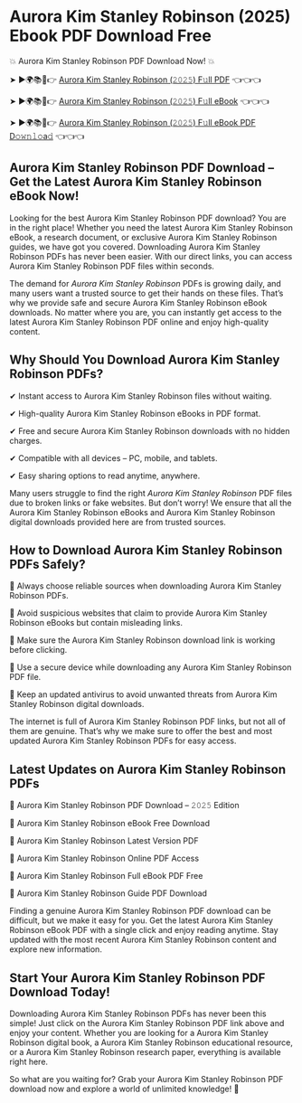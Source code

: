 # Aurora Kim Stanley Robinson (2025) Ebook PDF Download Free

💥 Aurora Kim Stanley Robinson PDF Download Now! 💥

➤ ►🌍📚📱👉 [Aurora Kim Stanley Robinson (𝟸𝟶𝟸𝟻) F𝚞ll PDF](https://getpdf.xyz/aurora-kim-stanley-robinson) 👈👈👈


➤ ►🌍📚📱👉 [Aurora Kim Stanley Robinson (𝟸𝟶𝟸𝟻) F𝚞ll eBook](https://getpdf.xyz/aurora-kim-stanley-robinson) 👈👈👈


➤ ►🌍📚📱👉 [Aurora Kim Stanley Robinson (𝟸𝟶𝟸𝟻) F𝚞ll eBook PDF D𝚘𝚠𝚗𝚕𝚘a𝚍](https://getpdf.xyz/aurora-kim-stanley-robinson) 👈👈👈


## Aurora Kim Stanley Robinson PDF Download – Get the Latest Aurora Kim Stanley Robinson eBook Now!

Looking for the best Aurora Kim Stanley Robinson PDF download? You are in the right place! Whether you need the latest Aurora Kim Stanley Robinson eBook, a research document, or exclusive Aurora Kim Stanley Robinson guides, we have got you covered. Downloading Aurora Kim Stanley Robinson PDFs has never been easier. With our direct links, you can access Aurora Kim Stanley Robinson PDF files within seconds.

The demand for *Aurora Kim Stanley Robinson* PDFs is growing daily, and many users want a trusted source to get their hands on these files. That’s why we provide safe and secure Aurora Kim Stanley Robinson eBook downloads. No matter where you are, you can instantly get access to the latest Aurora Kim Stanley Robinson PDF online and enjoy high-quality content.

## Why Should You Download Aurora Kim Stanley Robinson PDFs?

✔ Instant access to Aurora Kim Stanley Robinson files without waiting.

✔ High-quality Aurora Kim Stanley Robinson eBooks in PDF format.

✔ Free and secure Aurora Kim Stanley Robinson downloads with no hidden charges.

✔ Compatible with all devices – PC, mobile, and tablets.

✔ Easy sharing options to read anytime, anywhere.

Many users struggle to find the right *Aurora Kim Stanley Robinson* PDF files due to broken links or fake websites. But don’t worry! We ensure that all the Aurora Kim Stanley Robinson eBooks and Aurora Kim Stanley Robinson digital downloads provided here are from trusted sources.

## How to Download Aurora Kim Stanley Robinson PDFs Safely?

📌 Always choose reliable sources when downloading Aurora Kim Stanley Robinson PDFs.

📌 Avoid suspicious websites that claim to provide Aurora Kim Stanley Robinson eBooks but contain misleading links.

📌 Make sure the Aurora Kim Stanley Robinson download link is working before clicking.

📌 Use a secure device while downloading any Aurora Kim Stanley Robinson PDF file.

📌 Keep an updated antivirus to avoid unwanted threats from Aurora Kim Stanley Robinson digital downloads.

The internet is full of Aurora Kim Stanley Robinson PDF links, but not all of them are genuine. That’s why we make sure to offer the best and most updated Aurora Kim Stanley Robinson PDFs for easy access.

## Latest Updates on Aurora Kim Stanley Robinson PDFs

🔹 Aurora Kim Stanley Robinson PDF Download – 𝟸𝟶𝟸𝟻 Edition

🔹 Aurora Kim Stanley Robinson eBook Free Download

🔹 Aurora Kim Stanley Robinson Latest Version PDF

🔹 Aurora Kim Stanley Robinson Online PDF Access

🔹 Aurora Kim Stanley Robinson Full eBook PDF Free

🔹 Aurora Kim Stanley Robinson Guide PDF Download

Finding a genuine Aurora Kim Stanley Robinson PDF download can be difficult, but we make it easy for you. Get the latest Aurora Kim Stanley Robinson eBook PDF with a single click and enjoy reading anytime. Stay updated with the most recent Aurora Kim Stanley Robinson content and explore new information.

## Start Your Aurora Kim Stanley Robinson PDF Download Today!

Downloading Aurora Kim Stanley Robinson PDFs has never been this simple! Just click on the Aurora Kim Stanley Robinson PDF link above and enjoy your content. Whether you are looking for a Aurora Kim Stanley Robinson digital book, a Aurora Kim Stanley Robinson educational resource, or a Aurora Kim Stanley Robinson research paper, everything is available right here.

So what are you waiting for? Grab your Aurora Kim Stanley Robinson PDF download now and explore a world of unlimited knowledge! 🚀